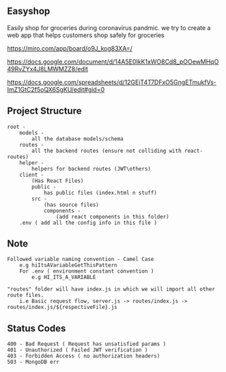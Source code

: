 ## Easyshop
Easily shop for groceries during coronavirus pandmic. we try to create a web app that helps customers shop safely for groceries

https://miro.com/app/board/o9J_kog83XA=/  

https://docs.google.com/document/d/14A5E0IkK1xWO8Cd8_pOOewMHqO49RvZYx4J8LMWMZZ8/edit

https://docs.google.com/spreadsheets/d/12GEjT4T7DFxO5GngETmukfVs-ImZ1GtC2f5oQX6SgKU/edit#gid=0

## Project Structure
    root - 
        models -
            all the database models/schema
        routes - 
            all the backend routes (ensure not colliding with react-routes)
        helper -
            helpers for backend routes (JWT\others)
        client - 
            (Has React Files)
            public - 
                has public files (index.html n stuff)
            src - 
                (has source files)
                components - 
                    (add react components in this folder)
        .env ( add all the config info in this file )

## Note
    Followed variable naming convention - Camel Case
        e.g hiItsAVariableGetThisPattern
        For .env ( environment constant convention )
            e.g HI_ITS_A_VARIABLE

    "routes" folder will have index.js in which we will import all other route files.
        i.e Basic request flow, server.js -> routes/index.js -> routes/index.js/${respectiveFile}.js

## Status Codes
    400 - Bad Request ( Request has unsatisfied params )
    401 - Unauthorized ( Failed JWT verification )
    403 - Forbidden Access ( no authorization headers)
    503 - MongoDB err


